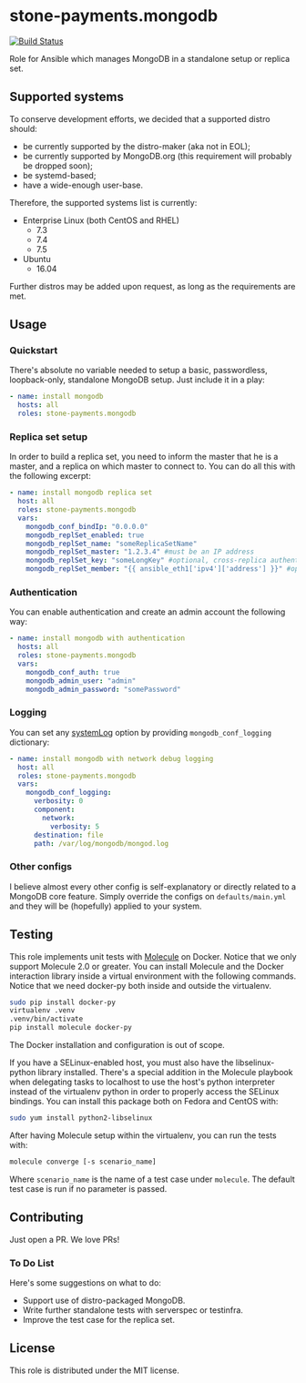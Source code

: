 stone-payments.mongodb
============
[![Build Status](https://travis-ci.org/stone-payments/ansible-mongodb.svg?branch=feat%2Fmolecule)](https://travis-ci.org/stone-payments/ansible-mongodb)

Role for Ansible which manages MongoDB in a standalone setup or replica set.

## Supported systems
To conserve development efforts, we decided that a supported distro should:

* be currently supported by the distro-maker (aka not in EOL);
* be currently supported by MongoDB.org (this requirement will probably be dropped soon);
* be systemd-based;
* have a wide-enough user-base.

Therefore, the supported systems list is currently:

* Enterprise Linux (both CentOS and RHEL)
  * 7.3
  * 7.4
  * 7.5
* Ubuntu
  * 16.04

Further distros may be added upon request, as long as the requirements are met.

## Usage
### Quickstart
There's absolute no variable needed to setup a basic, passwordless, loopback-only, standalone MongoDB setup. Just
include it in a play:
```yaml
- name: install mongodb
  hosts: all
  roles: stone-payments.mongodb
```

### Replica set setup
In order to build a replica set, you need to inform the master that he is a master, and a replica on which master to
connect to. You can do all this with the following excerpt:
```yaml
- name: install mongodb replica set
  host: all
  roles: stone-payments.mongodb
  vars:
    mongodb_conf_bindIp: "0.0.0.0"
    mongodb_replSet_enabled: true
    mongodb_replSet_name: "someReplicaSetName"
    mongodb_replSet_master: "1.2.3.4" #must be an IP address
    mongodb_replSet_key: "someLongKey" #optional, cross-replica authentication key
    mongodb_replSet_member: "{{ ansible_eth1['ipv4']['address'] }}" #optional, specify a different IF for replication
```

### Authentication
You can enable authentication and create an admin account the following way:
```yaml
- name: install mongodb with authentication
  hosts: all
  roles: stone-payments.mongodb
  vars:
    mongodb_conf_auth: true
    mongodb_admin_user: "admin"
    mongodb_admin_password: "somePassword"
```

### Logging
You can set any [systemLog](https://docs.mongodb.com/manual/reference/configuration-options/#systemlog-options)
option by providing `mongodb_conf_logging` dictionary:
```yaml
- name: install mongodb with network debug logging
  host: all
  roles: stone-payments.mongodb
  vars:
    mongodb_conf_logging:
      verbosity: 0
      component:
        network:
          verbosity: 5
      destination: file
      path: /var/log/mongodb/mongod.log
```
### Other configs
I believe almost every other config is self-explanatory or directly related to a MongoDB core feature. Simply override
the configs on `defaults/main.yml` and they will be (hopefully) applied to your system.

## Testing
This role implements unit tests with [Molecule](https://molecule.readthedocs.io/) on Docker. Notice that we only
support Molecule 2.0 or greater. You can install Molecule and the Docker interaction library inside a virtual
environment with the following commands. Notice that we need docker-py both inside and outside the virtualenv.
```sh
sudo pip install docker-py
virtualenv .venv
.venv/bin/activate
pip install molecule docker-py
```
The Docker installation and configuration is out of scope.

If you have a SELinux-enabled host, you must also have the libselinux-python library installed. There's a special
addition in the Molecule playbook when delegating tasks to localhost to use the host's python interpreter instead of
the virtualenv python in order to properly access the SELinux bindings. You can install this package both on Fedora and
CentOS with:
```sh
sudo yum install python2-libselinux
```

After having Molecule setup within the virtualenv, you can run the tests with:
```sh
molecule converge [-s scenario_name]
```
Where `scenario_name` is the name of a test case under `molecule`. The default test case is run if no parameter is
passed.

## Contributing
Just open a PR. We love PRs!

### To Do List
Here's some suggestions on what to do:

* Support use of distro-packaged MongoDB.
* Write further standalone tests with serverspec or testinfra.
* Improve the test case for the replica set.

## License
This role is distributed under the MIT license.
